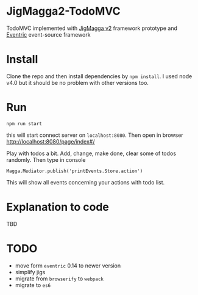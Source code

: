 # JigMagga2-TodoMVC
TodoMVC implemented with [JigMagga v2](https://github.com/JigMagga/) framework prototype and [Eventric](https://github.com/efacilitation/eventric) event-source framework

# Install
Clone the repo and then install dependencies by `npm install`. I used node v4.0 but it should be no problem with other 
versions too.

# Run
```
npm run start
```
this will start connect server on `localhost:8080`. Then open in browser [http://localhost:8080/page/index#/](http://localhost:8080/page/index#/)

Play with todos a bit. Add, change, make done, clear some of todos randomly. Then type in console
```
Magga.Mediator.publish('printEvents.Store.action')
```
This will show all events concerning your actions with todo list.

# Explanation to code
TBD

# TODO
* move form `eventric` 0.14 to newer version
* simplify jigs
* migrate from `browserify` to `webpack`
* migrate to `es6`
